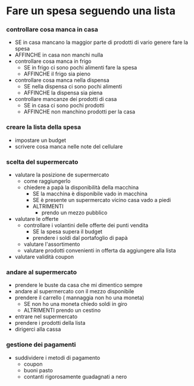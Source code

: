 # Fare un spesa seguendo una lista 
### controllare cosa manca in casa
  - SE in casa mancano la maggior parte di prodotti di vario genere fare la spesa
  - AFFINCHE in casa non manchi nulla
  - controllare cosa manca in frigo
    - SE in frigo ci sono pochi alimenti fare la spesa 
     - AFFINCHE il frigo sia pieno 
  - controllare cosa manca nella dispensa 
    - SE nella dispensa ci sono pochi alimenti 
    - AFFINCHE la dispensa sia piena
  - controllare mancanze dei prodotti di casa
    - SE in casa ci sono pochi prodotti
    - AFFINCHE non manchino prodotti per la casa

### creare la lista della spesa
 - impostare un budget
  - scrivere cosa manca nelle note del cellulare 

### scelta del supermercato 
  - valutare la posizione de supermercato
    - come raggiungerlo
    - chiedere a papà la disponibilità della macchina
      - SE la macchina è disponibile vado in macchina
      - SE è presente un supermercato vicino casa vado a piedi
       - ALTRIMENTI
         - prendo un mezzo pubblico
  - valutare le offerte
    - controllare i volantini delle offerte dei punti vendita
      - SE la spesa supera il budget 
       - prendere i soldi dal portafoglio di papà
    - valutare l'assortimento
    - valutare prodotti convenienti in offerta da aggiungere alla lista 
  - valutare validità coupon

### andare al supermercato
 - prendere le buste da casa che mi dimentico sempre
 - andare al supermercato con il mezzo disponibile
 - prendere il carrello ( mannaggia non ho una moneta)
    - SE non ho una moneta chiedo soldi in giro 
    - ALTRIMENTI prendo un cestino
 - entrare nel supermercato
 - prendere i prodotti della lista 
 - dirigerci alla cassa
      
### gestione dei pagamenti
 - suddividere i metodi di pagamento 
   - coupon
   - buoni pasto
   - contanti rigorosamente guadagnati a nero
   
   

